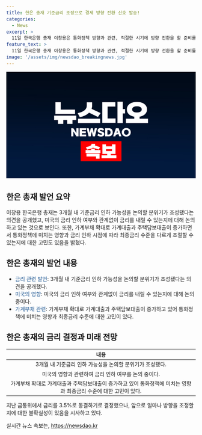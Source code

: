 ```yaml
---
title: 한은 총재 기준금리 조정으로 경제 방향 전환 신호 발송!
categories:
  - News
excerpt: >
  11일 한국은행 총재 이창용은 통화정책 방향과 관련, 적절한 시기에 방향 전환을 할 준비를 하는 상황이라고 전했다. 금융통화위원회는 기준금리를 3.5%로 동결하며 비둘기파 소수 의견은 나오지 않았다. 이창용 총재는 낮아진 물가상승률에 대해 긍정적인 평가를 내놓았고, 금리 인하 가능성을 논의하는 분위기를 언급하며 금통위원 6명 중 2명은 3개월 내 기준금리 인하 가능성을 열어둬야 한다는 의견을 공개했다. 여러 리스크를 고려한 상황에서 금리 인하 시점을 결정할 것이라고 언급했다.
feature_text: >
  11일 한국은행 총재 이창용은 통화정책 방향과 관련, 적절한 시기에 방향 전환을 할 준비를 하는 상황이라고 전했다. 금융통화위원회는 기준금리를 3.5%로 동결하며 비둘기파 소수 의견은 나오지 않았다. 이창용 총재는 낮아진 물가상승률에 대해 긍정적인 평가를 내놓았고, 금리 인하 가능성을 논의하는 분위기를 언급하며 금통위원 6명 중 2명은 3개월 내 기준금리 인하 가능성을 열어둬야 한다는 의견을 공개했다. 여러 리스크를 고려한 상황에서 금리 인하 시점을 결정할 것이라고 언급했다.
image: '/assets/img/newsdao_breakingnews.jpg'
---
```


<p><img src="/assets/img/newsdao_breakingnews.jpg" alt="ontimetimes 속보" /></p>

<h2 data-ke-size="size26">한은 총재 발언 요약</h2>

<p data-ke-size="size16">이창용 한국은행 총재는 3개월 내 기준금리 인하 가능성을 논의할 분위기가 조성됐다는 의견을 공개했고, 미국의 금리 인하 여부와 관계없이 금리를 내릴 수 있는지에 대해 논의하고 있는 것으로 보인다. 또한, 가계부채 확대로 가계대출과 주택담보대출이 증가하면서 통화정책에 미치는 영향과 금리 인하 시점에 따라 최종금리 수준을 다르게 조절할 수 있는지에 대한 고민도 있음을 밝혔다.</p>

<h2 data-ke-size="size26">한은 총재의 발언 내용</h2>

<ul>
<li><span style="color: #1a5490;">금리 관련 발언</span>: 3개월 내 기준금리 인하 가능성을 논의할 분위기가 조성됐다는 의견을 공개했다.</li>
<li><span style="color: #1a5490;">미국의 영향</span>: 미국의 금리 인하 여부와 관계없이 금리를 내릴 수 있는지에 대해 논의 중이다.</li>
<li><span style="color: #1a5490;">가계부채 관련</span>: 가계부채 확대로 가계대출과 주택담보대출이 증가하고 있어 통화정책에 미치는 영향과 최종금리 수준에 대한 고민이 있다.</li>
</ul>

<h2 data-ke-size="size26">한은 총재의 금리 결정과 미래 전망</h2>

<table>
<thead>
<tr>
<th style="text-align: center; height: 17px;"><b>내용</b></th>
</tr>
</thead>
<tbody>
<tr>
<td style="text-align: center; height: 17px;">3개월 내 기준금리 인하 가능성을 논의할 분위기가 조성됐다.</td>
</tr>
<tr>
<td style="text-align: center; height: 17px;">미국의 영향과 관련하여 금리 인하 여부를 논의 중이다.</td>
</tr>
<tr>
<td style="text-align: center; height: 17px;">가계부채 확대로 가계대출과 주택담보대출이 증가하고 있어 통화정책에 미치는 영향과 최종금리 수준에 대한 고민이 있다.</td>
</tr>
</tbody>
</table>

<p data-ke-size="size16">지난 금통위에서 금리를 3.5%로 동결하기로 결정했으나, 앞으로 얼마나 방향을 조정할지에 대한 불확실성이 있음을 시사하고 있다.</p>
실시간 뉴스 속보는, <a href="https://newsdao.kr" rel="dofollow">https://newsdao.kr</a>


